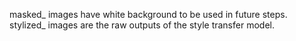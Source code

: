 masked_ images have white background to be used in future steps.
stylized_ images are the raw outputs of the style transfer model.
